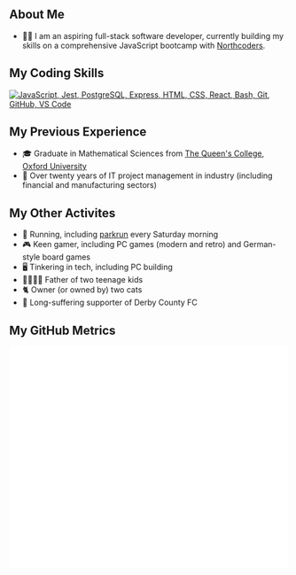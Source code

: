 ## About Me

- 🧑‍💻 I am an aspiring full-stack software developer, currently building my skills on a comprehensive JavaScript bootcamp with [Northcoders](https://www.northcoders.com/).

## My Coding Skills

[![JavaScript, Jest, PostgreSQL, Express, HTML, CSS, React, Bash, Git, GitHub, VS Code](https://skillicons.dev/icons?i=js,jest,postgres,express,html,css,react,bash,git,github,vscode&theme=light)](https://skillicons.dev)

## My Previous Experience

- 🎓 Graduate in Mathematical Sciences from [The Queen's College](https://www.queens.ox.ac.uk/), [Oxford University](https://www.ox.ac.uk/)
- 🏢 Over twenty years of IT project management in industry (including financial and manufacturing sectors)

## My Other Activites

- 👟 Running, including [parkrun](https://www.parkrun.org.uk/) every Saturday morning
- 🎮 Keen gamer, including PC games (modern and retro) and German-style board games
- 🖥️ Tinkering in tech, including PC building
- 👨‍👩‍👧‍👧 Father of two teenage kids
- 🐈 Owner (or owned by) two cats
- 🐏 Long-suffering supporter of Derby County FC

## My GitHub Metrics

![Metrics](./github-metrics.svg)

